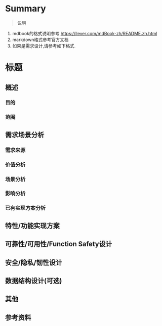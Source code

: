 # Summary
>  说明
1. mdbook的格式说明参考 https://llever.com/mdBook-zh/README.zh.html
2. markdown格式参考官方文档
3. 如果是需求设计,请参考如下格式.

# 标题

## 概述

### 目的

### 范围

## 需求场景分析

### 需求来源
### 价值分析
### 场景分析
### 影响分析
### 已有实现方案分析

## 特性/功能实现方案

## 可靠性/可用性/Function Safety设计

## 安全/隐私/韧性设计

## 数据结构设计(可选)

## 其他

## 参考资料
